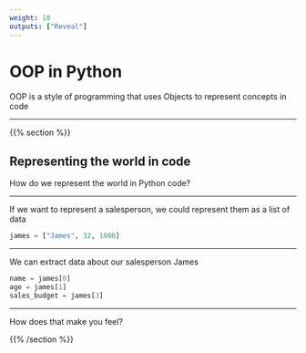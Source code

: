 ```yaml
---
weight: 10
outputs: ["Reveal"]
---
```


# OOP in Python

OOP is a style of programming that uses Objects to represent concepts in code

---

{{% section %}}

## Representing the world in code

How do we represent the world in Python code?

---

If we want to represent a salesperson, we could represent them as a list of data

```python
james = ["James", 32, 1000]
```

---
We can extract data about our salesperson James

```python
name = james[0]
age = james[1]
sales_budget = james[3]
```

---

How does that make you feel?

{{% /section %}}
